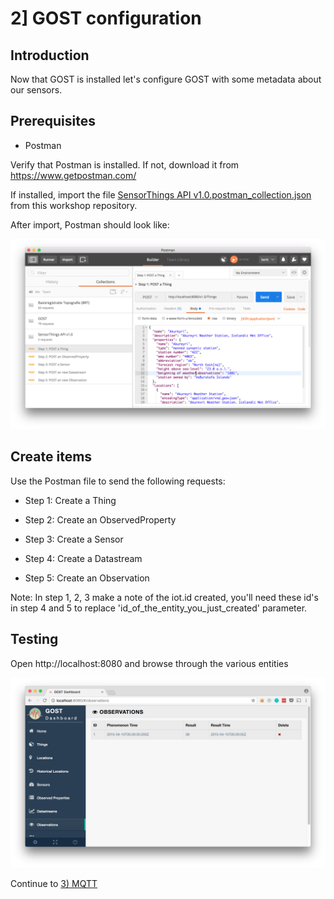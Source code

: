 # 2] GOST configuration

## Introduction

Now that GOST is installed let's configure GOST with some metadata about our sensors.

## Prerequisites

- Postman

Verify that Postman is installed. If not, download it from https://www.getpostman.com/

If installed, import the file <a href="SensorThings API v1.0.postman_collection.json">SensorThings API v1.0.postman_collection.json</a> from this workshop repository.

After import, Postman should look like:

<img src = "images/postman.png">

## Create items

Use the Postman file to send the following requests:

- Step 1: Create a Thing

- Step 2: Create an ObservedProperty

- Step 3: Create a Sensor

- Step 4: Create a Datastream 

- Step 5: Create an Observation

Note: In step 1, 2, 3 make a note of the iot.id created, you'll need these id's in step 4 and 5 to replace 'id_of_the_entity_you_just_created' parameter.

## Testing

Open http://localhost:8080 and browse through the various entities

<img src = "images/dashboard.png"/>

Continue to <a href = "3_configure_nodered.md">3) MQTT</a>

